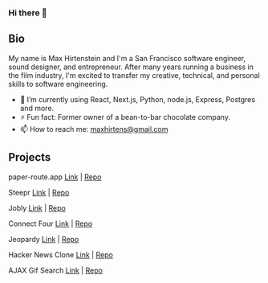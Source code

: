 ### Hi there 👋

## Bio
My name is Max Hirtenstein and I'm a San Francisco software engineer, sound designer, and entrepreneur. After many years running a business in the film industry, I'm excited to transfer my creative, technical, and personal skills to software engineering.

- 🌱 I’m currently using React, Next.js, Python, node.js, Express, Postgres and more.
- ⚡ Fun fact: Former owner of a bean-to-bar chocolate company.
- 📫 How to reach me: maxhirtens@gmail.com

## Projects

paper-route.app [Link](https://paper-route.app/) | [Repo](https://github.com/maxhirtens/paper-route)

Steepr [Link](https://steepr.onrender.com/) | [Repo](https://github.com/maxhirtens/steepr)

Jobly [Link](https://max-react-jobly.onrender.com/) | [Repo](https://github.com/maxhirtens/react-jobly)

Connect Four [Link](https://maxhirtens.github.io/connect-four/) | [Repo](https://github.com/maxhirtens/connect-four)

Jeopardy [Link](https://maxhirtens.github.io/jeopardy/) | [Repo](https://github.com/maxhirtens/jeopardy)

Hacker News Clone [Link](https://maxhirtens.github.io/hack-or-snooze/) | [Repo](https://github.com/maxhirtens/hack-or-snooze)

AJAX Gif Search [Link](https://maxhirtens.github.io/ajax-giphy-party/) | [Repo](https://github.com/maxhirtens/ajax-giphy-party)

<!--
**maxhirtens/maxhirtens** is a ✨ _special_ ✨ repository because its `README.md` (this file) appears on your GitHub profile.

Here are some ideas to get you started:

- 🔭 I’m currently working on ...
- 🌱 I’m currently learning ...
- 👯 I’m looking to collaborate on ...
- 🤔 I’m looking for help with ...
- 💬 Ask me about ...
- 📫 How to reach me: ...
- 😄 Pronouns: ...
- ⚡ Fun fact: ...
-->
